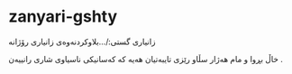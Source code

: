 # zanyari-gshty
زانیاری گستی:/...بلاوکردنەوەی زانیاری رۆژانە



خاڵ بڕوا و مام هەژار سڵاو رێزی تایبەتیان هەیە کە کەسانیکی ناسیاوی شاری رانییەن .
